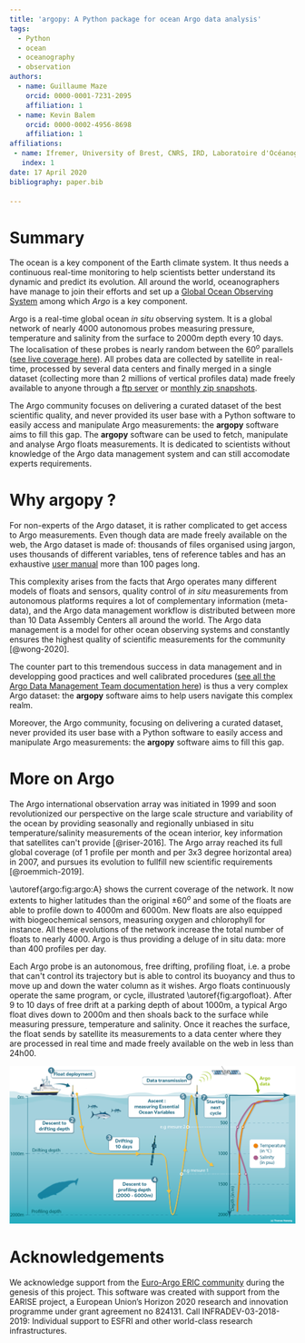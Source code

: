 ```yaml
---
title: 'argopy: A Python package for ocean Argo data analysis'
tags:
  - Python
  - ocean
  - oceanography
  - observation
authors:
  - name: Guillaume Maze
    orcid: 0000-0001-7231-2095
    affiliation: 1
  - name: Kevin Balem
    orcid: 0000-0002-4956-8698
    affiliation: 1
affiliations:
 - name: Ifremer, University of Brest, CNRS, IRD, Laboratoire d'Océanographie Physique et Spatiale, IUEM, 29280, Plouzané, France
   index: 1
date: 17 April 2020
bibliography: paper.bib

---
```


# Summary

The ocean is a key component of the Earth climate system. It thus needs a continuous real-time monitoring to help scientists 
better understand its dynamic and predict its evolution. All around the world, oceanographers have manage to join their
efforts and set up a [Global Ocean Observing System](https://www.goosocean.org/) among which *Argo* is a key component. 

Argo is a real-time global ocean *in situ* observing system. It is a global network of nearly 4000 autonomous probes measuring 
pressure, temperature and salinity from the surface to 2000m depth every 10 days. The localisation of these probes is 
nearly random between the $60^o$ parallels ([see live coverage here](http://map.argo-france.fr)).
All probes data are collected by satellite in real-time, processed by several data centers and finally merged in a single
dataset (collecting more than 2 millions of vertical profiles data) made freely available to anyone through 
a [ftp server](ftp://ftp.ifremer.fr/ifremer/argo) or [monthly zip snapshots](http://dx.doi.org/10.17882/42182).

The Argo community focuses on delivering a curated dataset of the best scientific quality, and never provided 
its user base with a Python software to easily access and manipulate Argo measurements: the **argopy** software aims 
to fill this gap. The **argopy** software can be used to fetch, manipulate and analyse Argo floats measurements. 
It is dedicated to scientists without knowledge of the Argo data management system and can still accomodate experts 
requirements.


# Why **argopy** ?

For non-experts of the Argo dataset, it is rather complicated to get access to Argo measurements. Even though data are
made freely available on the web, the Argo dataset is made of: thousands of files organised using jargon, uses 
thousands of different variables, tens of reference tables and has an exhaustive [user manual](http://dx.doi.org/10.13155/29825) more than 100 pages long.

This complexity arises from the facts that Argo operates many different models of floats and sensors, quality control 
of *in situ* measurements from autonomous platforms requires a lot of complementary information (meta-data), and the 
Argo data management workflow is distributed between more than 10 Data Assembly Centers all around the world. The Argo 
data management is a model for other ocean observing systems and constantly ensures the highest quality of scientific 
measurements for the community [@wong-2020].

The counter part to this tremendous success in data management and in developping good practices and well calibrated 
procedures ([see all the Argo Data Management Team documentation here](http://www.argodatamgt.org/Documentation)) is thus 
a very complex Argo dataset: the **argopy** software aims to help users navigate this complex realm.

Moreover, the Argo community, focusing on delivering a curated dataset, never provided its user base with a Python 
software to easily access and manipulate Argo measurements: the **argopy** software aims to fill this gap.


# More on Argo

The Argo international observation array was initiated in 1999 and soon revolutionized our 
perspective on the large scale structure and variability of the ocean by providing seasonally and regionally unbiased 
in situ temperature/salinity measurements of the ocean interior, key information that satellites can't provide [@riser-2016]. 
The Argo array reached its full global coverage (of 1 profile per month and per 3x3 degree horizontal area) in 2007, and 
pursues its evolution to fullfill new scientific requirements [@roemmich-2019].

\autoref{argo:fig:argo:A} shows the current coverage of the network. It now extents to higher latitudes than the 
original $\pm60^o$ and some of the floats are able to profile down to 4000m and 6000m. New floats are also equipped 
with biogeochemical sensors, measuring oxygen and chlorophyll for instance. All these evolutions of the network increase 
the total number of floats to nearly 4000. Argo is thus providing a deluge of in situ data: more than 400 profiles per day.

Each Argo probe is an autonomous, free drifting, profiling float, i.e. a probe that can't control its trajectory but 
is able to control its buoyancy and thus to move up and down the water column as it wishes. Argo floats continuously 
operate the same program, or cycle, illustrated \autoref{fig:argofloat}. After 9 to 10 days of free drift at a parking 
depth of about 1000m, a typical Argo float dives down to 2000m and then shoals back to the surface while measuring pressure, 
temperature and salinity. Once it reaches the surface, the float sends by satellite its measurements to a data center 
where they are processed in real time and made freely available on the web in less than 24h00.

![Typical 10 days program, cycle, of an Argo float.\label{fig:argofloat}](_static/argofloats_cycle.png)


# Acknowledgements

We acknowledge support from the [Euro-Argo ERIC community](https://www.euro-argo.eu/) during the genesis of this project.
This software was created with support from the EARISE project, a European Union’s Horizon 2020 research and 
innovation programme under grant agreement no 824131. Call INFRADEV-03-2018-2019: Individual support to ESFRI and other 
world-class research infrastructures.